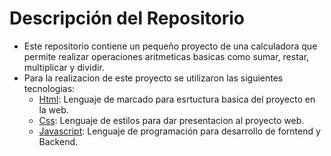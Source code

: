 # Descripción del Repositorio
- Este repositorio contiene un pequeño proyecto de una calculadora que permite realizar operaciones aritmeticas basicas como sumar, restar, multiplicar y dividir.
- Para la realizacion de este proyecto se utilizaron las siguientes tecnologias:
  - [Html](https://developer.mozilla.org/es/docs/Web/HTML): Lenguaje de marcado para esrtuctura basica del proyecto en la web.
  - [Css](https://developer.mozilla.org/es/docs/Web/CSS): Lenguaje de estilos para dar presentacion al proyecto web.
  -  [Javascript](https://developer.mozilla.org/es/docs/Web/javascript): Lenguaje de programación para desarrollo de forntend y Backend.
